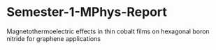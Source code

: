 # Semester-1-MPhys-Report
Magnetothermoelectric effects in thin cobalt films on hexagonal boron nitride for graphene applications
